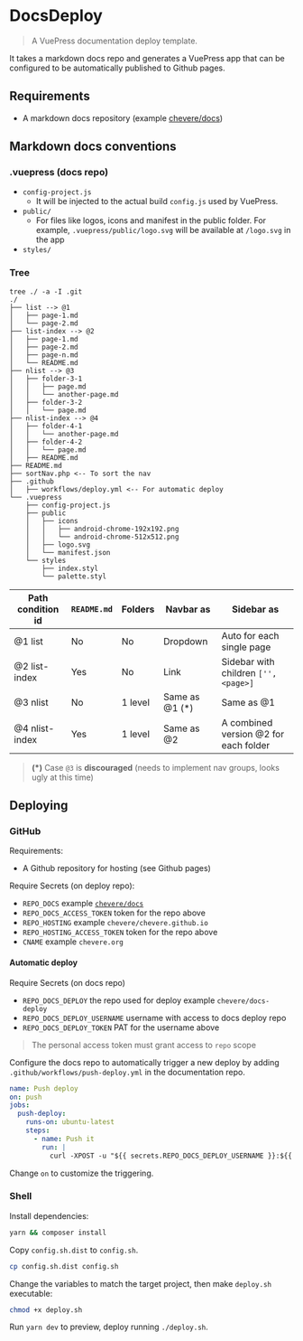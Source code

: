 # DocsDeploy

> A VuePress documentation deploy template.

It takes a markdown docs repo and generates a VuePress app that can be configured to be automatically published to Github pages.

## Requirements

* A markdown docs repository (example [chevere/docs](https://github.com/chevere/docs/))

## Markdown docs conventions

### .vuepress (docs repo)

- `config-project.js`
  - It will be injected to the actual build `config.js` used by VuePress.
- `public/`
  - For files like logos, icons and manifest in the public folder. For example, `.vuepress/public/logo.svg` will be available at `/logo.svg` in the app
- `styles/`  

### Tree

```shell
tree ./ -a -I .git
./
├── list --> @1
│   ├── page-1.md
│   └── page-2.md
├── list-index --> @2
│   ├── page-1.md
│   ├── page-2.md
│   ├── page-n.md
│   └── README.md
├── nlist --> @3
│   ├── folder-3-1
│   │   ├── page.md
│   │   └── another-page.md
│   ├── folder-3-2
│   │   └── page.md
├── nlist-index --> @4
│   ├── folder-4-1
│   │   └── another-page.md
│   ├── folder-4-2
│   │   └── page.md
│   ├── README.md
├── README.md
├── sortNav.php <-- To sort the nav
├── .github
│   ├── workflows/deploy.yml <-- For automatic deploy
└── .vuepress
    ├── config-project.js
    ├── public
    │   ├── icons
    │   │   ├── android-chrome-192x192.png
    │   │   └── android-chrome-512x512.png
    │   ├── logo.svg
    │   └── manifest.json
    └── styles
        ├── index.styl
        └── palette.styl
```

| Path condition id | `README.md` | Folders | Navbar as      | Sidebar as                            |
| ----------------- | ----------- | ------- | -------------- | ------------------------------------- |
| @1 list           | No          | No      | Dropdown       | Auto for each single page             |
| @2 list-index     | Yes         | No      | Link           | Sidebar with children `['', <page>]`  |
| @3 nlist          | No          | 1 level | Same as @1 (*) | Same as @1                            |
| @4 nlist-index    | Yes         | 1 level | Same as @2     | A combined version @2 for each folder |

> **(*)** Case `@3` is **discouraged** (needs to implement nav groups, looks ugly at this time)

## Deploying

### GitHub

Requirements:

* A Github repository for hosting (see Github pages)

Require Secrets (on deploy repo):

- `REPO_DOCS` example [`chevere/docs`](https://github.com/chevere/docs/)
- `REPO_DOCS_ACCESS_TOKEN` token for the repo above
- `REPO_HOSTING` example `chevere/chevere.github.io`
- `REPO_HOSTING_ACCESS_TOKEN` token for the repo above
- `CNAME` example `chevere.org`

#### Automatic deploy

Require Secrets (on docs repo)

- `REPO_DOCS_DEPLOY` the repo used for deploy example `chevere/docs-deploy`
- `REPO_DOCS_DEPLOY_USERNAME` username with access to docs deploy repo
- `REPO_DOCS_DEPLOY_TOKEN` PAT for the username above

> The personal access token must grant access to `repo` scope

Configure the docs repo to automatically trigger a new deploy by adding `.github/workflows/push-deploy.yml` in the documentation repo.

```yml
name: Push deploy
on: push
jobs:
  push-deploy:
    runs-on: ubuntu-latest
    steps:
      - name: Push it
        run: |
          curl -XPOST -u "${{ secrets.REPO_DOCS_DEPLOY_USERNAME }}:${{ secrets.REPO_DOCS_DEPLOY_TOKEN }}" -H "Accept: application/vnd.github.everest-preview+json" -H "Content-Type: application/json" https://api.github.com/repos/${{ secrets.REPO_DOCS_DEPLOY }}/dispatches --data '{"event_type": "build_application"}'
```

Change `on` to customize the triggering.

### Shell

Install dependencies:

```sh
yarn && composer install
```

Copy `config.sh.dist` to `config.sh`.

```sh
cp config.sh.dist config.sh
```

Change the variables to match the target project, then make `deploy.sh` executable:

```sh
chmod +x deploy.sh
```

Run `yarn dev` to preview, deploy running `./deploy.sh`.